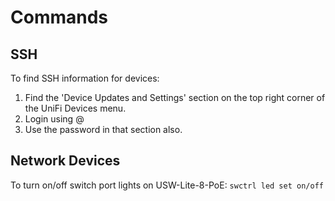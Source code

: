 # Commands

## SSH

To find SSH information for devices:
1. Find the 'Device Updates and Settings' section on the top right corner of the UniFi Devices menu.
2. Login using <username>@<IPAddress>
3. Use the password in that section also.


## Network Devices

To turn on/off switch port lights on USW-Lite-8-PoE:
`swctrl led set on/off`



